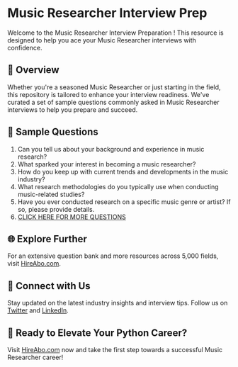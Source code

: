 # Music Researcher Interview Prep

Welcome to the Music Researcher Interview Preparation ! This resource is designed to help you ace your Music Researcher interviews with confidence.

## 🚀 Overview

Whether you're a seasoned Music Researcher or just starting in the field, this repository is tailored to enhance your interview readiness. We've curated a set of sample questions commonly asked in Music Researcher interviews to help you prepare and succeed.

## 📝 Sample Questions

1. Can you tell us about your background and experience in music research?
2. What sparked your interest in becoming a music researcher?
3. How do you keep up with current trends and developments in the music industry?
4. What research methodologies do you typically use when conducting music-related studies?
5. Have you ever conducted research on a specific music genre or artist? If so, please provide details.
6. [CLICK HERE FOR MORE QUESTIONS](https://hireabo.com/job/16_1_18/Music%20Researcher)

## 🌐 Explore Further

For an extensive question bank and more resources across 5,000 fields, visit [HireAbo.com](https://www.hireabo.com).

## 📱 Connect with Us

Stay updated on the latest industry insights and interview tips. Follow us on [Twitter](https://twitter.com/hireabo) and [LinkedIn](https://www.linkedin.com/in/hire-abo-3609972a8/).

## 🚀 Ready to Elevate Your Python Career?

Visit [HireAbo.com](https://www.hireabo.com) now and take the first step towards a successful Music Researcher career!